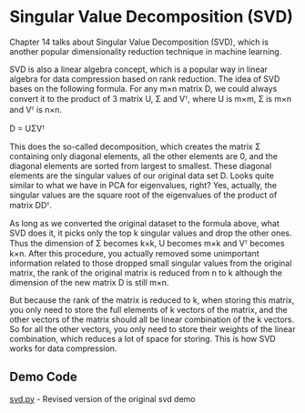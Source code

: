 # Singular Value Decomposition (SVD)

Chapter 14 talks about Singular Value Decomposition (SVD), which is another popular dimensionality reduction technique in machine learning.

SVD is also a linear algebra concept, which is a popular way in linear algebra for data compression based on rank reduction. The idea of SVD bases on the following formula. For any m&#00215;n matrix D, we could always convert it to the product of 3 matrix U, &#00931; and V&#07488;, where U is m&#00215;m, &#00931; is m&#00215;n and V&#07488; is n&#00215;n.

D = U&#00931;V&#07488;

This does the so-called decomposition, which creates the matrix &#00931; containing only diagonal elements, all the other elements are 0, and the diagonal elements are sorted from largest to smallest. These diagonal elements are the singular values of our original data set D. Looks quite similar to what we have in PCA for eigenvalues, right? Yes, actually, the singular values are the square root of the eigenvalues
of the product of matrix DD&#07488;.

As long as we converted the original dataset to the formula above, what SVD does it, it picks only the top k singular values and drop the other ones. Thus the dimension of &#00931; becomes k&#00215;k, U becomes m&#00215;k and V&#07488; becomes k&#00215;n. After this procedure, you actually removed some unimportant information related to those dropped small singular values from the original matrix, the rank of the original matrix is reduced from n to k although the dimension of the new matrix D is still m&#00215;n.

But because the rank of the matrix is reduced to k, when storing this matrix, you only need to store the full elements of k vectors of the matrix, and the other vectors of the matrix should all be linear combination of the k vectors. So for all the other vectors, you only need to store their weights of the linear combination, which reduces a lot of space for storing. This is how SVD works for data compression.

## Demo Code

[svd.py](svd.py) - Revised version of the original svd demo
